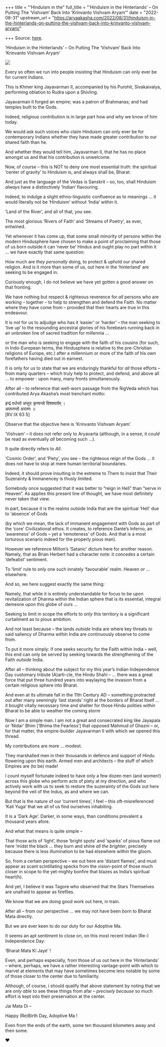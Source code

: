 +++
title = "‘Hinduism in the"
full_title = "‘Hinduism in the Hinterlands’ – On Putting The ‘Vishvam’ Back Into ‘Krinvanto Vishvam Aryam’"
date = "2022-08-31"
upstream_url = "https://aryaakasha.com/2022/08/31/hinduism-in-the-hinterlands-on-putting-the-vishvam-back-into-krinvanto-vishvam-aryam/"

+++
Source: [here](https://aryaakasha.com/2022/08/31/hinduism-in-the-hinterlands-on-putting-the-vishvam-back-into-krinvanto-vishvam-aryam/).

‘Hinduism in the Hinterlands’ – On Putting The ‘Vishvam’ Back Into ‘Krinvanto Vishvam Aryam’

![](https://aryaakasha.files.wordpress.com/2022/08/chey_varaman_teveak_reach.jpg?w=545)

Every so often we run into people insisting that Hinduism can only ever be for current Indians.

This is Khmer king Jayavarman II, accompanied by his Purohit, Sivakaivalya, performing oblation to Rudra upon a Shivling.

Jayavarman II forged an empire; was a patron of Brahmanas; and had temples built to the Gods.

Indeed, religious contribution is in large part how and why we know of him today.

We would ask such voices who claim Hinduism can only ever be for contemporary Indians whether they have made greater contribution to our shared faith than he.

And whether they would tell him, Jayavarman II, that he has no place amongst us and that his contribution is unwelcome.

Now, of course – this is NOT to deny one most essential truth: the spiritual ‘center of gravity’ to Hinduism is, and always shall be, Bharat.

And just as the language of the Vedas is Sanskrit – so, too, shall Hinduism *always* have a distinctively ‘Indian’ flavouring.

Indeed, to indulge a slight ethno-linguistic confluence as to meanings … it would literally not be ‘Hinduism’ without ‘India’ within it.

‘Land of the River’, and all of that, you see.

The most glorious ‘Rivers of Faith’ and ‘Streams of Poetry’, as ever, entwined.

Yet whenever it has come up, that some small minority of persons within the modern Hindusphere have chosen to make a point of proclaiming that those of us born outside it can ‘never be’ Hindus and ought play no part within it … we have exactly that same question:

How much are *they personally* doing, to protect & uphold our shared religion. And is it more than some of us, out here in the ‘hinterland’ are seeking to be engaged in.

Curiously enough, I do not believe we have yet gotten a good answer on that fronting.

We have nothing but respect & righteous reverence for *all* persons who are working – together – to help to strengthen and defend the Faith. No matter where they have come from – provided that their hearts are true in this endeavour.

It is not for us to adjudge who has it ‘easier’ or ‘harder’ – the man seeking to ‘live up’ to the resounding ancestral glories of his forebears running back in an unbroken line of sacred tradition for millennia …

or the man who is seeking to engage with the faith of his cousins (for such, in Indo-European terms, the Hindusphere is relative to the pre-Christian religions of Europe, etc.) after a millennium or more of the faith of his *own* forefathers having died out in earnest.

It is only for us to state that we are enduringly thankful for *all* those efforts – from many quarters – which truly help to protect, and defend, and above all … to empower : upon many, many fronts simultaneously.

After all – to reference that well-worn passage from the RigVeda which has contributed Arya Akasha’s most trenchant motto:

इन्द्रं वर्धन्तो अप्तुरः कृण्वन्तो विश्वमार्यम् ।  
अपघ्नन्तो अराव्णः ॥  
\[RV IX 63 5\]

Observe that the objective here is ‘Krinvanto Vishvam Aryam’.

‘Vishvam’ – it does not refer only to Aryavarta (although, in a sense, it *could* be read as eventually *all* becoming such …).

It quite directly refers to *All*.

‘Cosmic Order’, and ‘Piety’, you see – the righteous reign of the Gods … it does not have to stop at mere human territorial boundaries.

Indeed, it should prove insulting in the extreme to Them to insist that Their Suzerainty & Immanencey is thusly limited.

Somebody once suggested that it was better to “reign in Hell” than “serve in Heaven”. As applies this present line of thought, we have most definitely never taken that view.

In part, because it is the realms outside India that are the spiritual ‘Hell’ due to ‘absence’ of Gods

(by which we mean, the lack of immanent engagement with Gods as part of the ‘core’ Civilizational ethos. It creates, to reference Dante’s Inferno, an ‘awareness’ of Gods – yet a ‘remoteness’ of Gods. And that is a most torturous scenario indeed for the properly pious man).

However we reference Milton’s ‘Satanic’ dictum here for another reason. Namely, that as Brian Herbert had a character note: it concedes a certain ‘defeatist’ sentiment.

To ‘limit’ rule to only one such innately ‘favourable’ realm. Heaven *or* … elsewhere.

And so, we here suggest exactly the same thing:

Namely, that while it is entirely understandable for focus to be upon revitalization of Dharma within the Indian sphere that is its essential, integral demesne upon this globe of ours …

Seeking to limit in scope the efforts to *only* this territory is a significant curtailment as to pious ambition.

And not least because – the lands *outside* India are where key threats *to* said saliency of Dharma *within* India are continuously observe to come from.

To put it more simply: if one seeks security for the Faith within India – well, this end can only be served by seeking towards the strengthening of the Faith *outside* India.

After all – thinking about the subject for my this year’s Indian Independence Day customary tribute (A)arti-cle, the Hindu Shahi – … there was a great force that put three hundred years into waylaying the invasion from a certain religious sphere into Bharat.

And even at its ultimate fall in the 11th Century AD – something protracted out after many seemingly ‘last stands’ right at the borders of Bharat Itself …it bought vitally necessary time and shelter for those Hindu polities *within* Bharat to be able to weather the coming storm

Now I am a simple man. I am not a great and consecrated king like Jayapala or ‘Nidar’ Bhim \[‘Bhima the Fearless’\] that opposed Mahmud of Ghazni – or, for that matter, the empire-builder Jayavarman II with which we opened this thread.

My contributions are more … modest.

They marshalled men in their thousands in defence and support of Hindu flowering upon this earth. Armed men and architects – the stuff of which Empires are (to be) made!

I count myself fortunate indeed to have only a few dozen men (and women!) across this globe who perform acts of piety at my direction, and who actively work with us to seek to restore the suzerainty of the Gods out here beyond the veil of the Indus, as and where we can.

But that is the nature of our ‘current times’, I feel – this oft-misreferenced ‘Kali Yuga’ that we all of us find ourselves inhabiting.

It is a ‘Dark Age’. Darker, in some ways, than conditions prevalent a thousand years afore.

And what that means is quite simple –

That those acts of ‘light’, those ‘bright spots’ and ‘sparks’ of pious flame out here ‘midst the black … they burn and shine *all the brighter*, precisely because there is less illumination to be had elsewhere within the gloom.

So, from a certain perspective – we out here are ‘distant flames’, and must appear as scant scintillating specks from the vision-point of those much closer in scope to the yet-mighty bonfire that blazes as India’s spiritual heart(h).

And yet, I believe it was Tagore who observed that the Stars Themselves are unafraid to appear as fireflies.

We know that we are doing good work out here, in train.

After all – from our perspective … we may not have been born to Bharat Mata directly.

But we are ever keen to do our duty for our Adoptive Ma.

It seems an apt sentiment to close on, on this most recent Indian (Re-) Independence Day:

‘Bharat Mata Ki Jaye’ !

Even, and perhaps especially, from those of us out here in the ‘Hinterlands’ – where, perhaps, we have a rather interesting vantage-point with which to marvel at elements that may have sometimes become less notable by some of those closer to the center due to familiarity.

Although, of course, i should qualify that above statement by noting that we are *only able* to see these things from afar – *precisely because* so much effort is kept into their preservation at the center.

Jai Mata Di –

Happy (Re)Birth Day, Adoptive Ma !

Even from the ends of the earth, some ten thousand kilometers away and then some.

❤
